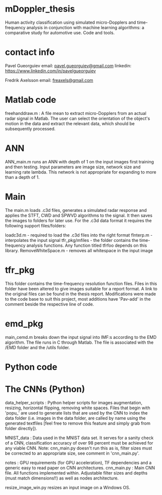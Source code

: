 # mDoppler_thesis
Human activity classification using simulated micro-Dopplers and time-frequency analysis in conjunction with machine learning algorithms: a comparative study for automotive use. Code and tools.

# contact info
Pavel Gueorguiev
email: pavel.gueorguiev@gmail.com
linkedin: https://www.linkedin.com/in/pavelgueorguiev

Fredrik Axelsson
email: freaxels@gmail.com

# Matlab code
freehanddraw.m : A file mean to extract micro-Dopplers from an actual radar signal in Matlab. The user can select the orientation of the object's motion in the data and extract the relevant data, which should be subsequently processed. 

# ANN
ANN_main.m runs an ANN with depth of 1 on the input images first training and then testing. Input parameters are image size, network size and learning rate lambda. This network is not appropriate for expanding to more than a depth of 1. 

# Main
The main.m loads .c3d files, generates a simulated radar response and applies the STFT, CWD and SPWVD algorithms to the signal. It then saves the images to folders for later use. For the .c3d data format it requires the following support files/folders:

loadc3d.m         - required to load the .c3d files into the right format
fInterp.m          - interpolates the input signal
tfr_pkg/mfiles     - the folder contains the time-frequency analysis functions. Any function                                   titled tfrfoo depends on this library.
RemoveWhiteSpace.m - removes all whitespace in the input image 


# tfr_pkg
This folder contains the time-frequency resolution function files. Files in this folder have been altered to give images suitable for a report format. A link to the original files can be found in the thesis report. Modifications were made to the code base to suit this project, most additions have 'Pav-add' in the comment beside the respective line of code.

# emd_pkg
main_cemd.m breaks down the input signal into IMF:s according to the EMD algorithm. The file runs in C through Matlab. The file is associated with the /EMD folder and the /utils folder. 

# Python code

# The CNNs (Python)
data_helper_scripts : Python helper scripts for images augmentation, resizing, horizontal flipping, removing white spaces. Files that begin with 'popu_' are used to generate lists that are used by the CNN to index the data folder (i.e. images in the data folder, are called by name using the generated textfiles [feel free to remove this feature and simply grab from folder directly]).

MNIST_data : Data used in the MNIST data set. It serves for a sanity check of a CNN, classification accuracy of over 98 percent must be achieved for any viable CNN. Note: cnn_main.py doesn't run this as is, filter sizes must be corrected to an appropriate size, see comment in 'cnn_main.py'.

notes : GPU requirements (for GPU acceleration), TF dependencies and a generic easy to read paper on CNN architectures.
cnn_main.py : Main CNN file. All functions implemented within. Adjustable filter sizes and depths (must match dimensions!!) as well as nodes architecture. 

resize_image_win.py resizes an input image on a Windows OS.


